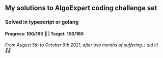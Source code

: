 ## My solutions to AlgoExpert coding challenge set

### Solved in typescript or golang

#### Progress: 100/160 🙌 | Target: 100/160

_From August 5th to October 8th 2021, after two months of suffering, I did it! 🎉🎉_
